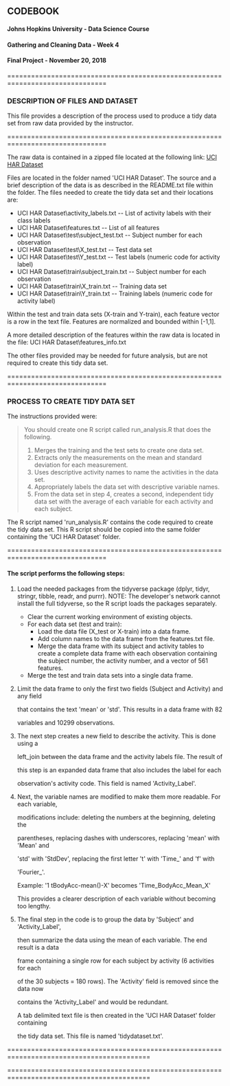 ## CODEBOOK
#### Johns Hopkins University - Data Science Course
#### Gathering and Cleaning Data - Week 4
#### Final Project - November 20, 2018
===============================================================================

### DESCRIPTION OF FILES AND DATASET
This file provides a description of the process used to produce a tidy data set from raw data provided by the instructor. 

===============================================================================

The raw data is contained in a zipped file located at the following link: [UCI HAR Dataset](https://d396qusza40orc.cloudfront.net/getdata%2Fprojectfiles%2FUCI%20HAR%20Dataset.zip)

Files are located in the folder named 'UCI HAR Dataset'. The source and a brief description of the data is as described in the README.txt file within the folder.
The files needed to create the tidy data set and their locations are:
- UCI HAR Dataset\activity_labels.txt -- List of activity labels with their class labels
- UCI HAR Dataset\features.txt -- List of all features
- UCI HAR Dataset\test\subject_test.txt -- Subject number for each observation
- UCI HAR Dataset\test\X_test.txt -- Test data set
- UCI HAR Dataset\test\Y_test.txt -- Test labels (numeric code for activity label)
- UCI HAR Dataset\train\subject_train.txt -- Subject number for each observation
- UCI HAR Dataset\train\X_train.txt -- Training data set
- UCI HAR Dataset\train\Y_train.txt -- Training labels (numeric code for activity label)

Within the test and train data sets (X-train and Y-train), each feature vector is a row in the text file. Features are normalized and bounded within [-1,1].

A more detailed description of the features within the raw data is located in the file: UCI HAR Dataset\features_info.txt

The other files provided may be needed for future analysis, but are not required to create this tidy data set.

===============================================================================

### PROCESS TO CREATE TIDY DATA SET
The instructions provided were:

> You should create one R script called run_analysis.R that does the following.
> 1.  Merges the training and the test sets to create one data set.
> 2.  Extracts only the measurements on the mean and standard deviation for each measurement.
> 3.  Uses descriptive activity names to name the activities in the data set.
> 4.  Appropriately labels the data set with descriptive variable names.
> 5.  From the data set in step 4, creates a second, independent tidy data set with the average of each variable for each activity and each subject.

The R script named 'run_analysis.R' contains the code required to create the tidy data set.
This R script should be copied into the same folder containing the 'UCI HAR Dataset' folder.

===============================================================================

#### The script performs the following steps:
1. Load the needed packages from the tidyverse package (dplyr, tidyr, stringr, tibble, readr, and purrr). NOTE: The developer's network cannot install the full tidyverse, so the R script loads the packages separately.
	+ Clear the current working environment of existing objects.
	+ For each data set (test and train):
		+ Load the data file (X_test or X-train) into a data frame.
		+ Add column names to the data frame from the features.txt file.
		+ Merge the data frame with its subject and activity tables to create a complete data frame with each observation containing the subject number, the activity number, and a vector of 561 features.
	+ Merge the test and train data sets into a single data frame.

2. Limit the data frame to only the first two fields (Subject and Activity) and any field

	that contains the text 'mean' or 'std'. This results in a data frame with 82 

	variables and 10299 observations.



3. The next step creates a new field to describe the activity. This is done using a 

	left_join between the data frame and the activity labels file. The result of

	this step is an expanded data frame that also includes the label for each

	observation's activity code. This field is named 'Activity_Label'.



4.  Next, the variable names are modified to make them more readable. For each variable,

	modifications include: deleting the numbers at the beginning, deleting the 

	parentheses, replacing dashes with underscores, replacing 'mean' with 'Mean' and

	'std' with 'StdDev', replacing the first letter 't' with 'Time_' and 'f' with

	'Fourier_'. 

    Example: '1 tBodyAcc-mean()-X' becomes 'Time_BodyAcc_Mean_X'

    This provides a clearer description of each variable without becoming too lengthy.



5.  The final step in the code is to group the data by 'Subject' and 'Activity_Label', 

	then summarize the data using the mean of each variable. The end result is a data

	frame containing a single row for each subject by activity (6 activities for each 

	of the 30 subjects = 180 rows). The 'Activity' field is removed since the data now

	contains the 'Activity_Label' and would be redundant.

    A tab delimited text file is then created in the 'UCI HAR Dataset' folder containing 

	the tidy data set. This file is named 'tidydataset.txt'.

==========================================================================================	

==========================================================================================

